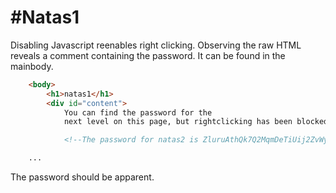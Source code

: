 #Natas1
=======
Disabling Javascript reenables right clicking. Observing the raw HTML reveals a comment containing the password. It can be found in the mainbody.

```HTML
    <body>
        <h1>natas1</h1>
        <div id="content">
            You can find the password for the
            next level on this page, but rightclicking has been blocked!

            <!--The password for natas2 is ZluruAthQk7Q2MqmDeTiUij2ZvWy2mBi -->

    ...
```
The password should be apparent. 

